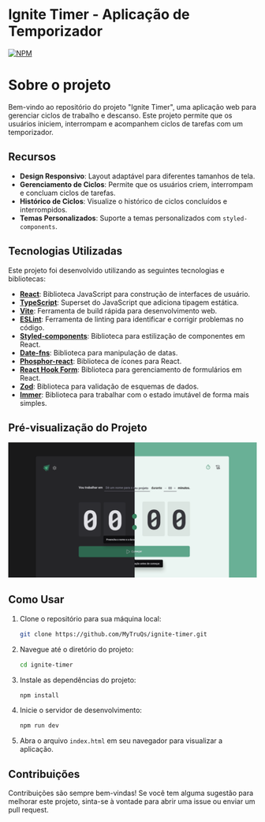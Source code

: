 # Ignite Timer - Aplicação de Temporizador

[![NPM](https://img.shields.io/npm/l/react)](https://github.com/MyTruQs/ignite-timer/blob/main/LICENSE) 

# Sobre o projeto
Bem-vindo ao repositório do projeto "Ignite Timer", uma aplicação web para gerenciar ciclos de trabalho e descanso. Este projeto permite que os usuários iniciem, interrompam e acompanhem ciclos de tarefas com um temporizador.

## Recursos
- **Design Responsivo**: Layout adaptável para diferentes tamanhos de tela.
- **Gerenciamento de Ciclos**: Permite que os usuários criem, interrompam e concluam ciclos de tarefas.
- **Histórico de Ciclos**: Visualize o histórico de ciclos concluídos e interrompidos.
- **Temas Personalizados**: Suporte a temas personalizados com `styled-components`.

## Tecnologias Utilizadas
Este projeto foi desenvolvido utilizando as seguintes tecnologias e bibliotecas:

- **[React](https://reactjs.org/)**: Biblioteca JavaScript para construção de interfaces de usuário.
- **[TypeScript](https://www.typescriptlang.org/)**: Superset do JavaScript que adiciona tipagem estática.
- **[Vite](https://vitejs.dev/)**: Ferramenta de build rápida para desenvolvimento web.
- **[ESLint](https://eslint.org/)**: Ferramenta de linting para identificar e corrigir problemas no código.
- **[Styled-components](https://styled-components.com/)**: Biblioteca para estilização de componentes em React.
- **[Date-fns](https://date-fns.org/)**: Biblioteca para manipulação de datas.
- **[Phosphor-react](https://phosphoricons.com/)**: Biblioteca de ícones para React.
- **[React Hook Form](https://react-hook-form.com/)**: Biblioteca para gerenciamento de formulários em React.
- **[Zod](https://zod.dev/)**: Biblioteca para validação de esquemas de dados.
- **[Immer](https://immerjs.github.io/immer/)**: Biblioteca para trabalhar com o estado imutável de forma mais simples.

## Pré-visualização do Projeto
![Pré-visualização do Projeto](/src/assets/thumbnail.png)

## Como Usar
1. Clone o repositório para sua máquina local:
    ```sh
    git clone https://github.com/MyTruQs/ignite-timer.git
    ```
2. Navegue até o diretório do projeto:
    ```sh
    cd ignite-timer
    ```
3. Instale as dependências do projeto:
    ```sh
    npm install
    ```
4. Inicie o servidor de desenvolvimento:
    ```sh
    npm run dev
    ```
5. Abra o arquivo `index.html` em seu navegador para visualizar a aplicação.

## Contribuições
Contribuições são sempre bem-vindas! Se você tem alguma sugestão para melhorar este projeto, sinta-se à vontade para abrir uma issue ou enviar um pull request.